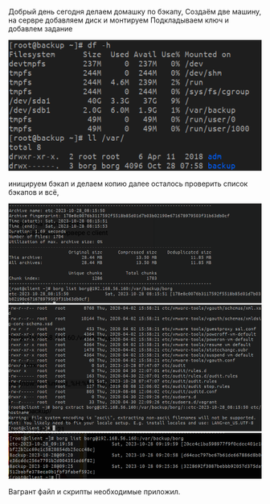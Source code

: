 Добрый день сегодня делаем домашку по бэкапу,
Создаём две машину, на сервре добавляем диск и монтируем
Подкладываем ключ и добавлем задание

![первый скриншот](/dz17scr1.png)

иницируем бэкап и делаем копию
далее осталось проверить список бэкапов и всё,

![первый скриншот](/dz17scr2.png)
![первый скриншот](/dz17scr3.png)
![первый скриншот](/dz17scr4.png)

Вагрант файл и скрипты необходимые приложил.
